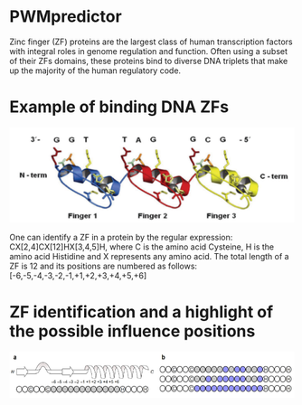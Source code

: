 # PWMpredictor
Zinc finger (ZF) proteins are the largest class of human transcription factors with integral roles in genome regulation and function. Often using a subset of their ZFs domains, these proteins bind to diverse DNA triplets that make up the majority of the human regulatory code. 

# Example of binding DNA ZFs
![](Images/binding_ZF.png)

One can identify a ZF  in a protein by the regular expression: CX[2,4]CX[12]HX[3,4,5]H, where C is the amino acid Cysteine, H is the amino acid Histidine and X represents any amino acid. The total length of a ZF is 12 and its positions are numbered as follows: [-6,-5,-4,-3,-2,-1,+1,+2,+3,+4,+5,+6] 

# ZF identification and a highlight of the possible influence positions
![](Images/infuence_positions.png)

